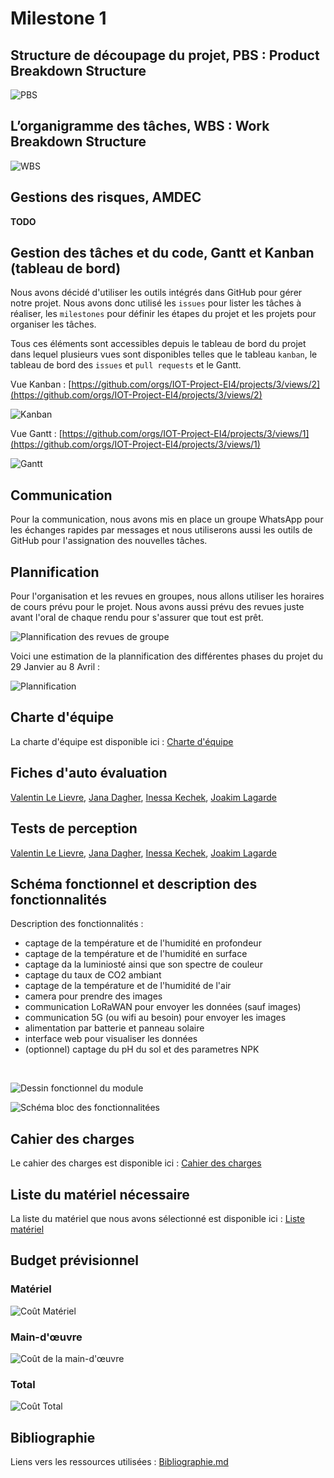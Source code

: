 # Milestone 1

## Structure de découpage du projet, PBS : Product Breakdown Structure

![PBS](images/pbs.png)

## L’organigramme des tâches, WBS : Work Breakdown Structure

![WBS](images/wbs.png)

## Gestions des risques, AMDEC

**TODO**

## Gestion des tâches et du code, Gantt et Kanban (tableau de bord)

Nous avons décidé d'utiliser les outils intégrés dans GitHub pour gérer notre projet. Nous avons donc utilisé les `issues` pour lister les tâches à réaliser, les `milestones` pour définir les étapes du projet et les projets pour organiser les tâches.

Tous ces éléments sont accessibles depuis le tableau de bord du projet dans lequel plusieurs vues sont disponibles telles que le tableau `kanban`, le tableau de bord des `issues` et `pull requests` et le Gantt.

Vue Kanban : [https://github.com/orgs/IOT-Project-EI4/projects/3/views/2](https://github.com/orgs/IOT-Project-EI4/projects/3/views/2)

![Kanban](images/kanban.png)

Vue Gantt : [https://github.com/orgs/IOT-Project-EI4/projects/3/views/1](https://github.com/orgs/IOT-Project-EI4/projects/3/views/1)

![Gantt](images/gantt.png)

## Communication

Pour la communication, nous avons mis en place un groupe WhatsApp pour les échanges rapides par messages et nous utiliserons aussi les outils de GitHub pour l'assignation des nouvelles tâches.

## Plannification

Pour l'organisation et les revues en groupes, nous allons utiliser les horaires de cours prévu pour le projet. Nous avons aussi prévu des revues juste avant l'oral de chaque rendu pour s'assurer que tout est prêt.

![Plannification des revues de groupe](images/plannification.png)

Voici une estimation de la plannification des différentes phases du projet du 29 Janvier au 8 Avril :

![Plannification](images/plannification2.png)

## Charte d'équipe

La charte d'équipe est disponible ici : [Charte d'équipe](management/charte.md)

## Fiches d'auto évaluation

[Valentin Le Lievre](management/fiches%20auto%20evaluation/valentin%20le%20lievre.pdf), [Jana Dagher](management/fiches%20auto%20evaluation/jana%20dagher.pdf), [Inessa Kechek](management/fiches%20auto%20evaluation/inessa%20kechek.pdf), [Joakim Lagarde](management/fiches%20auto%20evaluation/joakim%20lagarde.pdf)

## Tests de perception

[Valentin Le Lievre](management/tests%20de%20perception/valentin%20le%20lievre.xlsx), [Jana Dagher](management/tests%20de%20perception/jana%20dagher.xlsx), [Inessa Kechek](management/tests%20de%20perception/inessa%20kechek.xlsx), [Joakim Lagarde](management/tests%20de%20perception/joakim%20lagarde.xlsx)

## Schéma fonctionnel et description des fonctionnalités

Description des fonctionnalités :

- captage de la température et de l'humidité en profondeur
- captage de la température et de l'humidité en surface
- captage da la luminiosté ainsi que son spectre de couleur
- captage du taux de CO2 ambiant
- captage de la température et de l'humidité de l'air
- camera pour prendre des images
- communication LoRaWAN pour envoyer les données (sauf images)
- communication 5G (ou wifi au besoin) pour envoyer les images
- alimentation par batterie et panneau solaire
- interface web pour visualiser les données
- (optionnel) captage du pH du sol et des parametres NPK

<br />

![Dessin fonctionnel du module](images/module.png)

![Schéma bloc des fonctionnalitées](images/bloc%20diagram.png)

## Cahier des charges

Le cahier des charges est disponible ici : [Cahier des charges](cahier%20des%20charges.md)

## Liste du matériel nécessaire

La liste du matériel que nous avons sélectionné est disponible ici : [Liste matériel](hardware%20list.md)

## Budget prévisionnel

### Matériel

![Coût Matériel](images/cout-materiel.png)

### Main-d'œuvre

![Coût de la main-d'œuvre](images/cout-main-doeuvre.png)

### Total

![Coût Total](images/cout-total.png)

## Bibliographie

Liens vers les ressources utilisées : [Bibliographie.md](management/bibliographie.md)
